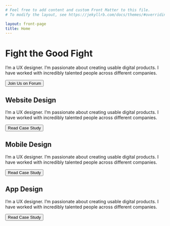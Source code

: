 ```yaml
---
# Feel free to add content and custom Front Matter to this file.
# To modify the layout, see https://jekyllrb.com/docs/themes/#overriding-theme-defaults

layout: front-page
title: Home
---
```

<main>

<!-- Hero Call-to-Action -->
<div class="primary-call-to-action">
	<div class="hero-call-to-action-container">
        <div id="image-01" class="call-to-action-image"></div>
		<div class="call-to-action-textbox-wrapper">
            <div class="call-to-action-textbox">
				    <h1 class="call-to-action-heading">Fight the Good Fight</h1>
				    <p class="call-to-action-text">I’m a UX designer. I’m passionate about creating usable digital products. I have worked with incredibly talented people across different companies.</p>
                 <div class="full-width flex-row justify-start">
                    <a href="https://medium.com/@nikita.a.novik/aeroaquaponic-a-ux-case-study-f4706eddd626" target="_blank"><button class="call-to-action-button">Join Us on Forum</button></a>
                </div>
            </div>
		</div>
	</div>
</div>

<!-- Spacer -->
<div class="default-spacer"></div>

<!-- Website Design -->
<div class="custom-call-to-action">
	<div class="call-to-action-container">
        <div id="image-01" class="call-to-action-image"></div>
		<div class="call-to-action-textbox-wrapper">
            <div class="call-to-action-textbox">
				    <h2 class="call-to-action-heading">Website Design</h2>
				    <p class="call-to-action-text">I’m a UX designer. I’m passionate about creating usable digital products. I have worked with incredibly talented people across different companies.</p>
                <div class="full-width flex-row justify-start">
                    <a href="https://medium.com/@nikita.a.novik/aeroaquaponic-a-ux-case-study-f4706eddd626" target="_blank"><button class="call-to-action-button">Read Case Study</button></a>
                </div>
            </div>
		</div>
	</div>
</div>

<!-- Spacer -->
<div class="double-spacer"></div>

<!-- Mobile Design -->
<div class="custom-call-to-action">
	<div class="reverse call-to-action-container">
		<div class="call-to-action-textbox-wrapper">
            <div class="call-to-action-textbox">
				    <h2 class="call-to-action-heading">Mobile Design</h2>
				    <p class="call-to-action-text">I’m a UX designer. I’m passionate about creating usable digital products. I have worked with incredibly talented people across different companies.</p>
                <div class="full-width flex-row justify-start">
                    <a href="https://medium.com/design-bootcamp/schmetterling-music-video-radio-web-app-a-ux-case-study-5e543f520b65" target="_blank"><button class="call-to-action-button">Read Case Study</button></a>
                </div>
            </div>
		</div>
        <div id="image-02" class="call-to-action-image"></div>
	</div>
</div>

<!-- Spacer -->
<div class="double-spacer"></div>

<!-- App Design -->
<div class="custom-call-to-action">
	<div class="call-to-action-container">
        <div id="image-03" class="call-to-action-image"></div>
		<div class="call-to-action-textbox-wrapper">
            <div class="call-to-action-textbox">
				    <h2 class="call-to-action-heading">App Design</h2>
				    <p class="call-to-action-text">I’m a UX designer. I’m passionate about creating usable digital products. I have worked with incredibly talented people across different companies.</p>
                <div class="full-width flex-row justify-start">
                    <a href="https://medium.com/design-bootcamp/schmetterling-music-video-radio-web-app-a-ux-case-study-5e543f520b65" target="_blank"><button class="call-to-action-button">Read Case Study</button></a>
                </div>
            </div>
		</div>
	</div>
</div>

</main>

